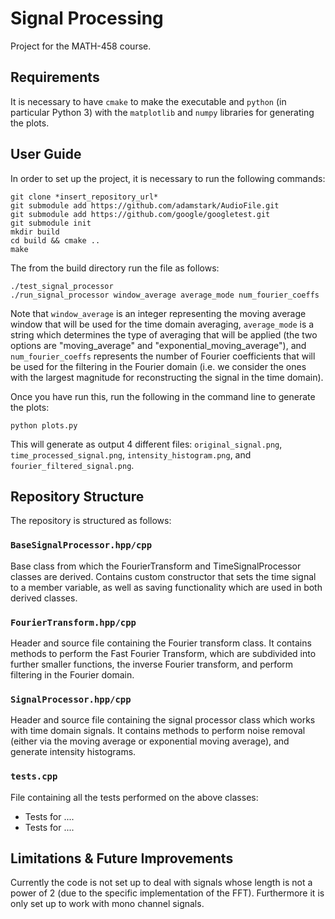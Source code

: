# Signal Processing

Project for the MATH-458 course.

## Requirements
It is necessary to have `cmake` to make the executable and `python` (in particular Python 3) with the `matplotlib` 
and `numpy` libraries for generating the plots.

## User Guide
In order to set up the project, it is necessary to run the following commands:

```
git clone *insert_repository_url*
git submodule add https://github.com/adamstark/AudioFile.git
git submodule add https://github.com/google/googletest.git
git submodule init
mkdir build
cd build && cmake ..
make
```

The from the build directory run the file as follows:

```
./test_signal_processor
./run_signal_processor window_average average_mode num_fourier_coeffs
```

Note that `window_average` is an integer representing the moving average window that will be used for the time domain 
averaging, `average_mode` is a string which determines the type of averaging that will be applied (the two options are
"moving_average" and "exponential_moving_average"), and `num_fourier_coeffs` represents the number of Fourier 
coefficients that will be used for the filtering in the Fourier domain (i.e. we consider the ones with the largest
magnitude for reconstructing the signal in the time domain).

Once you have run this, run the following in the command line to generate the plots:

```
python plots.py
```

This will generate as output 4 different files: `original_signal.png`, `time_processed_signal.png`, 
`intensity_histogram.png`, and `fourier_filtered_signal.png`.

## Repository Structure
The repository is structured as follows:

### ```BaseSignalProcessor.hpp/cpp```
Base class from which the FourierTransform and TimeSignalProcessor classes are derived. Contains custom constructor 
that sets the time signal to a member variable, as well as saving functionality which are used in both derived classes.

### ```FourierTransform.hpp/cpp```
Header and source file containing the Fourier transform class. It contains methods to perform the Fast Fourier Transform,
which are subdivided into further smaller functions, the inverse Fourier transform, and perform filtering in the Fourier
domain.

### ```SignalProcessor.hpp/cpp```
Header and source file containing the signal processor class which works with time domain signals. It contains methods
to perform noise removal (either via the moving average or exponential moving average), and generate intensity 
histograms.

### ```tests.cpp```
File containing all the tests performed on the above classes:

- Tests for ....
- Tests for ....

## Limitations & Future Improvements
Currently the code is not set up to deal with signals whose length is not a power of 2 (due to the specific
implementation of the FFT). Furthermore it is only set up to work with mono channel signals.